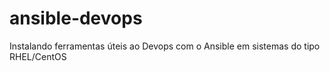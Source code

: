 # ansible-devops
Instalando ferramentas úteis ao Devops com o Ansible em sistemas do tipo RHEL/CentOS